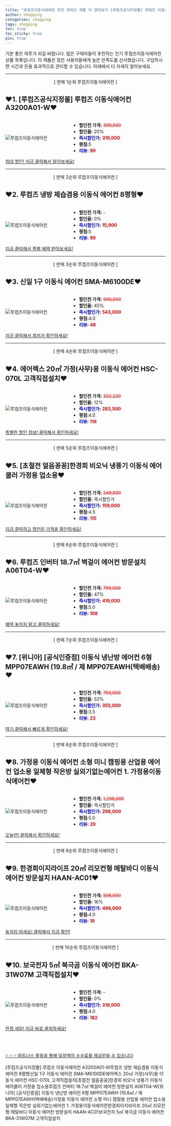 ```yaml
---
title: "루컴즈이동식에어컨 추천 뛰어난 제품 더 알아보기 [루컴즈공식지정몰] 루컴즈 이동식에어컨 A3200A01-W"
author: shopping
categories: shopping
tags: shopping
toc: true
toc_sticky: true
pin: true
---
```

기분 좋은 하루가 되길 바랍니다. 많은 구매자들이 추천하는 인기 루컴즈이동식에어컨 상품 목록입니다. 이 제품은 많은 사용자들에게 높은 만족도를 선사했습니다. 구입하시면 시간과 돈을 효과적으로 관리할 수 있습니다. 아래에서 더 자세히 알아보세요.

---
<p class="toplist" style="margin: 0 auto; display: block; width: fit-content;">[ 판매 1순위 루컴즈이동식에어컨 ]</p>

<h2><strong>❤️1. [루컴즈공식지정몰] 루컴즈 이동식에어컨 A3200A01-W❤️</strong></h2>

<div style="display: flex; align-items: center;">
    <div style="flex: 0.4;">
        <img src="https://thumbnail6.coupangcdn.com/thumbnails/remote/230x230ex/image/vendor_inventory/42fa/166cd40ecefb105e648c9ee0b9f4fad14f104372f61a2f880c969acd12fc.jpg" alt="루컴즈이동식에어컨" style="max-width: 100%;">
    </div>
    <div style="flex: 0.6; margin-left: 10px;">
        <ul>
            <li><strong>할인전 가격:</strong> <del style="color: red;">399,000</del></li>
            <li><strong>할인율:</strong> 20%</li>
            <li><span style='color:blue'><strong>즉시할인가:</strong></span> <span style='color:red'><strong>319,000</strong></span></li>
            <li><strong>평점:</strong>5</li>
            <li><span style='color:blue'><strong>리뷰:</strong></span> <span style='color:red'><strong>99</strong></span></li>
        </ul>
    </div>
</div>
<div class="center">
    <a href="https://William4Davisa.github.io?lptag=AF9450613&subid=githubio&pageKey=8238000176&traceid=V0-153&itemId=23710400213&vendorItemId=90735369699" class="myButton">
        최대 할인! 지금 클릭해서 알아보세요!
    </a>
</div>


---
<p class="toplist" style="margin: 0 auto; display: block; width: fit-content;">[ 판매 2순위 루컴즈이동식에어컨 ]</p>

<h2><strong>❤️2. 루컴즈 냉방 제습겸용 이동식 에어컨 8평형❤️</strong></h2>

<div style="display: flex; align-items: center;">
    <div style="flex: 0.4;">
        <img src="https://thumbnail6.coupangcdn.com/thumbnails/remote/230x230ex/image/vendor_inventory/2856/99fc65b6192cad17733ec42593386036f29f4b16659e52dbcba2c822554f.jpeg" alt="루컴즈이동식에어컨" style="max-width: 100%;">
    </div>
    <div style="flex: 0.6; margin-left: 10px;">
        <ul>
            <li><strong>할인전 가격:</strong> <del style="color: red;">-</del></li>
            <li><strong>할인율:</strong> 0%</li>
            <li><span style='color:blue'><strong>즉시할인가:</strong></span> <span style='color:red'><strong>15,900</strong></span></li>
            <li><strong>평점:</strong>5</li>
            <li><span style='color:blue'><strong>리뷰:</strong></span> <span style='color:red'><strong>99</strong></span></li>
        </ul>
    </div>
</div>
<div class="center">
    <a href="https://William4Davisa.github.io?lptag=AF9450613&subid=githubio&pageKey=8225123173&traceid=V0-153&itemId=23653501816&vendorItemId=90678867243" class="myButton">
        지금 클릭해서 특별 혜택 받아보세요!
    </a>
</div>


---
<p class="toplist" style="margin: 0 auto; display: block; width: fit-content;">[ 판매 3순위 루컴즈이동식에어컨 ]</p>

<h2><strong>❤️3. 신일 1구 이동식 에어컨 SMA-M6100DE❤️</strong></h2>

<div style="display: flex; align-items: center;">
    <div style="flex: 0.4;">
        <img src="https://thumbnail9.coupangcdn.com/thumbnails/remote/230x230ex/image/vendor_inventory/c17c/3247cf44ace1303a829b5dee0c0fea879765a78a6a982b05f2121dc2f32b.jpg" alt="루컴즈이동식에어컨" style="max-width: 100%;">
    </div>
    <div style="flex: 0.6; margin-left: 10px;">
        <ul>
            <li><strong>할인전 가격:</strong> <del style="color: red;">990,000</del></li>
            <li><strong>할인율:</strong> 45%</li>
            <li><span style='color:blue'><strong>즉시할인가:</strong></span> <span style='color:red'><strong>543,000</strong></span></li>
            <li><strong>평점:</strong>4.0</li>
            <li><span style='color:blue'><strong>리뷰:</strong></span> <span style='color:red'><strong>48</strong></span></li>
        </ul>
    </div>
</div>
<div class="center">
    <a href="https://William4Davisa.github.io?lptag=AF9450613&subid=githubio&pageKey=8103816693&traceid=V0-153&itemId=22931886160&vendorItemId=81843566511" class="myButton">
        지금 클릭해서 최저가 확인하세요!
    </a>
</div>


---
<p class="toplist" style="margin: 0 auto; display: block; width: fit-content;">[ 판매 4순위 루컴즈이동식에어컨 ]</p>

<h2><strong>❤️4. 에어렉스 20㎡ 가정(사무)용 이동식 에어컨 HSC-070L 고객직접설치❤️</strong></h2>

<div style="display: flex; align-items: center;">
    <div style="flex: 0.4;">
        <img src="https://thumbnail6.coupangcdn.com/thumbnails/remote/230x230ex/image/retail/images/174043440922202-a74b34e0-f014-47cb-9999-c3742bb887d1.jpg" alt="루컴즈이동식에어컨" style="max-width: 100%;">
    </div>
    <div style="flex: 0.6; margin-left: 10px;">
        <ul>
            <li><strong>할인전 가격:</strong> <del style="color: red;">322,220</del></li>
            <li><strong>할인율:</strong> 12%</li>
            <li><span style='color:blue'><strong>즉시할인가:</strong></span> <span style='color:red'><strong>283,500</strong></span></li>
            <li><strong>평점:</strong>4.0</li>
            <li><span style='color:blue'><strong>리뷰:</strong></span> <span style='color:red'><strong>116</strong></span></li>
        </ul>
    </div>
</div>
<div class="center">
    <a href="https://William4Davisa.github.io?lptag=AF9450613&subid=githubio&pageKey=1473741945&traceid=V0-153&itemId=2532874588&vendorItemId=70525618634" class="myButton">
        특별한 할인 정보! 클릭해서 확인하세요!
    </a>
</div>


---
<p class="toplist" style="margin: 0 auto; display: block; width: fit-content;">[ 판매 5순위 루컴즈이동식에어컨 ]</p>

<h2><strong>❤️5. [초절전 얼음꽁꽁]한경희 비오닉 냉풍기 이동식 에어쿨러 가정용 업소용❤️</strong></h2>

<div style="display: flex; align-items: center;">
    <div style="flex: 0.4;">
        <img src="https://thumbnail6.coupangcdn.com/thumbnails/remote/230x230ex/image/vendor_inventory/0256/2e9058102130f78fa1e48a350dc62a94178022b642cea677e473c2c57d2c.png" alt="루컴즈이동식에어컨" style="max-width: 100%;">
    </div>
    <div style="flex: 0.6; margin-left: 10px;">
        <ul>
            <li><strong>할인전 가격:</strong> <del style="color: red;">249,000</del></li>
            <li><strong>할인율:</strong> 즉시할인가</li>
            <li><span style='color:blue'><strong>즉시할인가:</strong></span> <span style='color:red'><strong>159,000</strong></span></li>
            <li><strong>평점:</strong>4.5</li>
            <li><span style='color:blue'><strong>리뷰:</strong></span> <span style='color:red'><strong>115</strong></span></li>
        </ul>
    </div>
</div>
<div class="center">
    <a href="https://William4Davisa.github.io?lptag=AF9450613&subid=githubio&pageKey=8088458160&traceid=V0-153&itemId=22833679647&vendorItemId=89868410850" class="myButton">
        지금 클릭하고 할인된 가격을 확인하세요!
    </a>
</div>


---
<p class="toplist" style="margin: 0 auto; display: block; width: fit-content;">[ 판매 6순위 루컴즈이동식에어컨 ]</p>

<h2><strong>❤️6. 루컴즈 인버터 18.7㎡ 벽걸이 에어컨 방문설치 A06T04-W❤️</strong></h2>

<div style="display: flex; align-items: center;">
    <div style="flex: 0.4;">
        <img src="https://thumbnail10.coupangcdn.com/thumbnails/remote/230x230ex/image/retail/images/2024/03/26/14/1/9ef805bf-f19b-4825-96f9-1d164cd650ed.jpg" alt="루컴즈이동식에어컨" style="max-width: 100%;">
    </div>
    <div style="flex: 0.6; margin-left: 10px;">
        <ul>
            <li><strong>할인전 가격:</strong> <del style="color: red;">799,000</del></li>
            <li><strong>할인율:</strong> 47%</li>
            <li><span style='color:blue'><strong>즉시할인가:</strong></span> <span style='color:red'><strong>419,000</strong></span></li>
            <li><strong>평점:</strong>5.0</li>
            <li><span style='color:blue'><strong>리뷰:</strong></span> <span style='color:red'><strong>108</strong></span></li>
        </ul>
    </div>
</div>
<div class="center">
    <a href="https://William4Davisa.github.io?lptag=AF9450613&subid=githubio&pageKey=7986932922&traceid=V0-153&itemId=22187716631&vendorItemId=89233967179" class="myButton">
        혜택 놓치지 말고 클릭하세요!
    </a>
</div>


---
<p class="toplist" style="margin: 0 auto; display: block; width: fit-content;">[ 판매 7순위 루컴즈이동식에어컨 ]</p>

<h2><strong>❤️7. [위니아] [공식인증점] 이동식 냉난방 에어컨 6형 MPP07EAWH (19.8㎡ / 제 MPP07EAWH(택배배송)❤️</strong></h2>

<div style="display: flex; align-items: center;">
    <div style="flex: 0.4;">
        <img src="https://thumbnail8.coupangcdn.com/thumbnails/remote/230x230ex/image/vendor_inventory/a57f/1c67fcb9029b93eeab126c0b4517aef18c1ed25c4c6e64439166dacc1306.jpg" alt="루컴즈이동식에어컨" style="max-width: 100%;">
    </div>
    <div style="flex: 0.6; margin-left: 10px;">
        <ul>
            <li><strong>할인전 가격:</strong> <del style="color: red;">750,000</del></li>
            <li><strong>할인율:</strong> 52%</li>
            <li><span style='color:blue'><strong>즉시할인가:</strong></span> <span style='color:red'><strong>355,000</strong></span></li>
            <li><strong>평점:</strong>3.5</li>
            <li><span style='color:blue'><strong>리뷰:</strong></span> <span style='color:red'><strong>23</strong></span></li>
        </ul>
    </div>
</div>
<div class="center">
    <a href="https://William4Davisa.github.io?lptag=AF9450613&subid=githubio&pageKey=5454181889&traceid=V0-153&itemId=21851040800&vendorItemId=88899296654" class="myButton">
        여기 클릭해서 빠르게 확인하세요!
    </a>
</div>


---
<p class="toplist" style="margin: 0 auto; display: block; width: fit-content;">[ 판매 8순위 루컴즈이동식에어컨 ]</p>

<h2><strong>❤️8. 가정용 이동식 에어컨 소형 미니 캠핑용 산업용 에어컨 업소용 일체형 작은방 실외기없는에어컨 1. 가정용이동식에어컨❤️</strong></h2>

<div style="display: flex; align-items: center;">
    <div style="flex: 0.4;">
        <img src="https://thumbnail6.coupangcdn.com/thumbnails/remote/230x230ex/image/vendor_inventory/cd49/827043d97677760ac2c988a90299089d1e421aa8b31d9dcac1b78b5e1b96.jpg" alt="루컴즈이동식에어컨" style="max-width: 100%;">
    </div>
    <div style="flex: 0.6; margin-left: 10px;">
        <ul>
            <li><strong>할인전 가격:</strong> <del style="color: red;">1,298,000</del></li>
            <li><strong>할인율:</strong> 즉시할인가</li>
            <li><span style='color:blue'><strong>즉시할인가:</strong></span> <span style='color:red'><strong>298,000</strong></span></li>
            <li><strong>평점:</strong>5.0</li>
            <li><span style='color:blue'><strong>리뷰:</strong></span> <span style='color:red'><strong>29</strong></span></li>
        </ul>
    </div>
</div>
<div class="center">
    <a href="https://William4Davisa.github.io?lptag=AF9450613&subid=githubio&pageKey=8075206972&traceid=V0-153&itemId=22745919661&vendorItemId=89781141375" class="myButton">
        오늘만! 클릭해서 확인하세요!
    </a>
</div>


---
<p class="toplist" style="margin: 0 auto; display: block; width: fit-content;">[ 판매 9순위 루컴즈이동식에어컨 ]</p>

<h2><strong>❤️9. 한경희이지라이프 20㎡ 리모컨형 메탈바디 이동식 에어컨 방문설치 HAAN-AC01❤️</strong></h2>

<div style="display: flex; align-items: center;">
    <div style="flex: 0.4;">
        <img src="https://thumbnail10.coupangcdn.com/thumbnails/remote/230x230ex/image/rs_quotation_api/es6620vg/36ecf242de8a45be8e5fcc4420cfd6ec.jpg" alt="루컴즈이동식에어컨" style="max-width: 100%;">
    </div>
    <div style="flex: 0.6; margin-left: 10px;">
        <ul>
            <li><strong>할인전 가격:</strong> <del style="color: red;">598,000</del></li>
            <li><strong>할인율:</strong> 16%</li>
            <li><span style='color:blue'><strong>즉시할인가:</strong></span> <span style='color:red'><strong>498,000</strong></span></li>
            <li><strong>평점:</strong>4.0</li>
            <li><span style='color:blue'><strong>리뷰:</strong></span> <span style='color:red'><strong>19</strong></span></li>
        </ul>
    </div>
</div>
<div class="center">
    <a href="https://William4Davisa.github.io?lptag=AF9450613&subid=githubio&pageKey=7279043315&traceid=V0-153&itemId=18580389696&vendorItemId=85717052513" class="myButton">
        놓치지 마세요! 클릭해서 지금 확인!
    </a>
</div>


---
<p class="toplist" style="margin: 0 auto; display: block; width: fit-content;">[ 판매 10순위 루컴즈이동식에어컨 ]</p>

<h2><strong>❤️10. 보국전자 5㎡ 북극곰 이동식 에어컨 BKA-31W07M 고객직접설치❤️</strong></h2>

<div style="display: flex; align-items: center;">
    <div style="flex: 0.4;">
        <img src="https://thumbnail7.coupangcdn.com/thumbnails/remote/230x230ex/image/retail/images/2023/05/11/9/9/38e0db71-aa05-4193-996c-fd56629af619.jpg" alt="루컴즈이동식에어컨" style="max-width: 100%;">
    </div>
    <div style="flex: 0.6; margin-left: 10px;">
        <ul>
            <li><strong>할인전 가격:</strong> <del style="color: red;">-</del></li>
            <li><strong>할인율:</strong> 0%</li>
            <li><span style='color:blue'><strong>즉시할인가:</strong></span> <span style='color:red'><strong>318,000</strong></span></li>
            <li><strong>평점:</strong>4.0</li>
            <li><span style='color:blue'><strong>리뷰:</strong></span> <span style='color:red'><strong>182</strong></span></li>
        </ul>
    </div>
</div>
<div class="center">
    <a href="https://William4Davisa.github.io?lptag=AF9450613&subid=githubio&pageKey=7327054961&traceid=V0-153&itemId=18803729496&vendorItemId=85934447279" class="myButton">
        한정 세일! 지금 바로 클릭하세요!
    </a>
</div>

<br><br><br>[💦 💦 💦 파트너스 활동을 통해 일정액의 수수료를 제공받을 수 있습니다](https://link.coupang.com/a/bcpT2c)<br><br>[루컴즈공식지정몰] 루컴즈 이동식에어컨 A3200A01-W루컴즈 냉방 제습겸용 이동식 에어컨 8평형신일 1구 이동식 에어컨 SMA-M6100DE에어렉스 20㎡ 가정(사무)용 이동식 에어컨 HSC-070L 고객직접설치[초절전 얼음꽁꽁]한경희 비오닉 냉풍기 이동식 에어쿨러 가정용 업소용루컴즈 인버터 18.7㎡ 벽걸이 에어컨 방문설치 A06T04-W[위니아] [공식인증점] 이동식 냉난방 에어컨 6형 MPP07EAWH (19.8㎡ / 제 MPP07EAWH(택배배송)가정용 이동식 에어컨 소형 미니 캠핑용 산업용 에어컨 업소용 일체형 작은방 실외기없는에어컨 1. 가정용이동식에어컨한경희이지라이프 20㎡ 리모컨형 메탈바디 이동식 에어컨 방문설치 HAAN-AC01보국전자 5㎡ 북극곰 이동식 에어컨 BKA-31W07M 고객직접설치